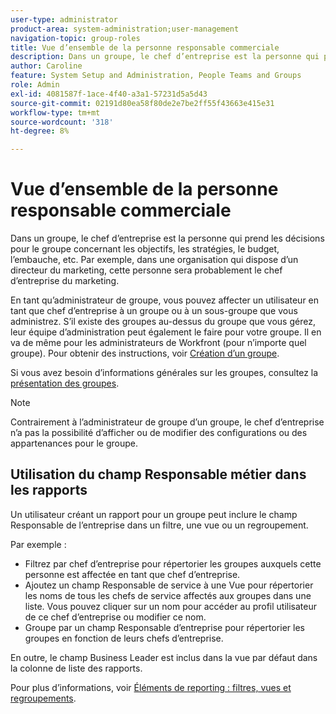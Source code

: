 ```yaml
---
user-type: administrator
product-area: system-administration;user-management
navigation-topic: group-roles
title: Vue d’ensemble de la personne responsable commerciale
description: Dans un groupe, le chef d’entreprise est la personne qui prend les décisions pour le groupe concernant les objectifs, les stratégies, le budget, l’embauche, etc. Par exemple, dans une organisation qui dispose d’un directeur du marketing, cette personne sera probablement le chef d’entreprise du marketing.
author: Caroline
feature: System Setup and Administration, People Teams and Groups
role: Admin
exl-id: 4081587f-1ace-4f40-a3a1-57231d5a5d43
source-git-commit: 02191d80ea58f80de2e7be2ff55f43663e415e31
workflow-type: tm+mt
source-wordcount: '318'
ht-degree: 8%

---
```


# Vue d’ensemble de la personne responsable commerciale

Dans un groupe, le chef d’entreprise est la personne qui prend les décisions pour le groupe concernant les objectifs, les stratégies, le budget, l’embauche, etc. Par exemple, dans une organisation qui dispose d’un directeur du marketing, cette personne sera probablement le chef d’entreprise du marketing.

En tant qu’administrateur de groupe, vous pouvez affecter un utilisateur en tant que chef d’entreprise à un groupe ou à un sous-groupe que vous administrez. S’il existe des groupes au-dessus du groupe que vous gérez, leur équipe d’administration peut également le faire pour votre groupe. Il en va de même pour les administrateurs de Workfront (pour n’importe quel groupe). Pour obtenir des instructions, voir [Création d’un groupe](../../../administration-and-setup/manage-groups/create-and-manage-groups/create-a-group.md).

Si vous avez besoin d’informations générales sur les groupes, consultez la [présentation des groupes](../../../administration-and-setup/manage-groups/groups-overview/groups.md).

>[!NOTE]
>
>Contrairement à l’administrateur de groupe d’un groupe, le chef d’entreprise n’a pas la possibilité d’afficher ou de modifier des configurations ou des appartenances pour le groupe.

<!--
>DRAFTED IN FLARE:
>At this point the field is added for mainly reporting purposes.>
>
-->

## Utilisation du champ Responsable métier dans les rapports

Un utilisateur créant un rapport pour un groupe peut inclure le champ Responsable de l’entreprise dans un filtre, une vue ou un regroupement.

Par exemple :

* Filtrez par chef d’entreprise pour répertorier les groupes auxquels cette personne est affectée en tant que chef d’entreprise.
* Ajoutez un champ Responsable de service à une Vue pour répertorier les noms de tous les chefs de service affectés aux groupes dans une liste. Vous pouvez cliquer sur un nom pour accéder au profil utilisateur de ce chef d’entreprise ou modifier ce nom.
* Groupe par un champ Responsable d’entreprise pour répertorier les groupes en fonction de leurs chefs d’entreprise.

En outre, le champ Business Leader est inclus dans la vue par défaut dans la colonne de liste des rapports.

Pour plus d’informations, voir [Éléments de reporting : filtres, vues et regroupements](../../../reports-and-dashboards/reports/reporting-elements/reporting-elements-filters-views-groupings.md).
